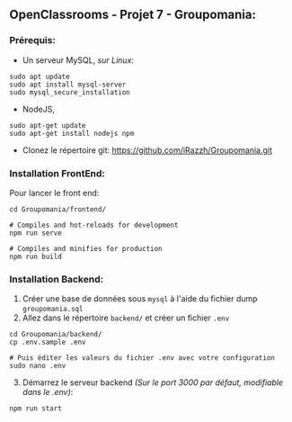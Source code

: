 ﻿## OpenClassrooms - Projet 7 - Groupomania:

 ### Prérequis:
 - Un serveur MySQL, *sur Linux:*
``` 
sudo apt update
sudo apt install mysql-server
sudo mysql_secure_installation
```
- NodeJS,
``` 
sudo apt-get update
sudo apt-get install nodejs npm
```
- Clonez le répertoire git: https://github.com/iRazzh/Groupomania.git

### Installation FrontEnd: 
Pour lancer le front end:
```
cd Groupomania/frontend/

# Compiles and hot-reloads for development
npm run serve

# Compiles and minifies for production
npm run build
```
### Installation  Backend: 
1) Créer une base de données sous `mysql` à l'aide du fichier dump `groupomania.sql`
2) Allez dans le répertoire `backend/` et créer un fichier `.env`
```
cd Groupomania/backend/
cp .env.sample .env

# Puis éditer les valeurs du fichier .env avec votre configuration 
sudo nano .env
```
3) Démarrez le serveur backend *(Sur le port 3000 par défaut, modifiable dans le .env)*: 
```
npm run start
```